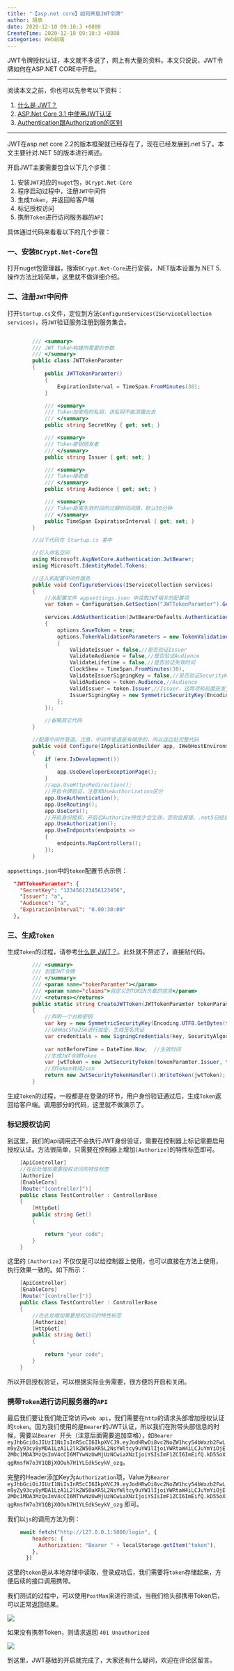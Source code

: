 ```yaml
---
title: "【asp.net core】如何开启JWT令牌"
author: 胡承
date: 2020-12-10 09:10:3 +0800
CreateTime: 2020-12-10 09:10:3 +0800
categories: Web前端
---
```


JWT令牌授权认证，本文就不多说了，网上有大量的资料。本文只说说，JWT令牌如何在ASP.NET CORE中开启。

<!-- more -->

-----------------------------------------------------------------------------------------------

阅读本文之前，你也可以先参考以下资料：
1. [什么是 JWT？](https://www.jianshu.com/p/576dbf44b2ae)
1. [ASP.Net Core 3.1 中使用JWT认证](https://www.cnblogs.com/liuww/p/12177272.html)
1. [Authentication跟Authorization的区别](https://blog.csdn.net/linshunhuang1/article/details/108798219)

-------------------------------------------------------------------------------------------------

JWT在asp.net core 2.2的版本框架就已经存在了，现在已经发展到.net 5了。本文主要针对.NET 5的版本进行阐述。

开启JWT主要需要包含以下几个步骤：
1. 安装`JWT`对应的`nuget`包，`BCrypt.Net-Core`
1. 程序启动过程中，注册`JWT`中间件
1. 生成`Token`，并返回给客户端
1. 标记授权访问
1. 携带`Token`进行访问服务器的`API`

具体通过代码来看看以下的几个步骤：

### 一、安装`BCrypt.Net-Core`包

打开nuget包管理器，搜索`BCrypt.Net-Core`进行安装，.NET版本设置为.NET 5.操作方法比较简单，这里就不做详细介绍。

### 二、注册`JWT`中间件

打开`Startup.cs`文件，定位到方法`ConfigureServices(IServiceCollection services)`，将`JWT`验证服务注册到服务集合。


```cs

        /// <summary>
        /// JWT Token构建所需要的参数
        /// </summary>
        public class JWTTokenParamter
        {
            public JWTTokenParamter()
            {
                ExpirationInterval = TimeSpan.FromMinutes(30);
            }

            /// <summary>
            /// Token加密用的私钥，该私钥不能泄露出去
            /// </summary>
            public string SecretKey { get; set; }

            /// <summary>
            /// Token密钥颁发者
            /// </summary>
            public string Issuer { get; set; }

            /// <summary>
            /// Token接收者
            /// </summary>
            public string Audience { get; set; }

            /// <summary>
            /// Token距离生效时间的过期时间间隔，默认30分钟
            /// </summary>
            public TimeSpan ExpirationInterval { get; set; }
        }

        //以下代码在 Startup.cs 类中

        //引入命名空间
        using Microsoft.AspNetCore.Authentication.JwtBearer;
        using Microsoft.IdentityModel.Tokens;

        //注入和配置中间件服务   
        public void ConfigureServices(IServiceCollection services)
        {
            //从配置文件 appsettings.json 中读取JWT相关的配置项
            var token = Configuration.GetSection("JWTTokenParamter").Get<JWTTokenParamter>();
            
            services.AddAuthentication(JwtBearerDefaults.AuthenticationScheme).AddJwtBearer(options =>
            {
                options.SaveToken = true;
                options.TokenValidationParameters = new TokenValidationParameters()
                {
                    ValidateIssuer = false,//是否验证Issuer
                    ValidateAudience = false,//是否验证Audience
                    ValidateLifetime = false,//是否验证失效时间
                    ClockSkew = TimeSpan.FromMinutes(30),
                    ValidateIssuerSigningKey = false,//是否验证SecurityKey
                    ValidAudience = token.Audience,//Audience
                    ValidIssuer = token.Issuer,//Issuer，这两项和前面签发jwt的设置一致
                    IssuerSigningKey = new SymmetricSecurityKey(Encoding.UTF8.GetBytes(token.SecretKey))//拿到SecurityKey
                };
            });

            //省略其它代码
        }

        //配置中间件管道。注意，中间件管道是有顺序的，所以这边贴完整代码
        public void Configure(IApplicationBuilder app, IWebHostEnvironment env)
        {
            if (env.IsDevelopment())
            {
                app.UseDeveloperExceptionPage();
            }
            //app.UseHttpsRedirection();
            //开启令牌验证，注意和UseAuthorization区分
            app.UseAuthentication();
            app.UseRouting();
            app.UseCors();
            //开启身份授权，开启后Authorize特性才会生效，否则会报错。.net5已经把身份授权集成到框架了，net core 2.2不需要此项
            app.UseAuthorization();
            app.UseEndpoints(endpoints =>
            {
                endpoints.MapControllers();
            });
        }
```
`appsettings.json`中的`token`配置节点示例：

```json
  "JWTTokenParamter": {
    "SecretKey": "123456123456123456",
    "Issuer": "a",
    "Audience": "a",
    "ExpirationInterval": "0.00:30:00"
  },
```
### 三、生成`Token`

生成`Token`的过程，请参考[什么是 JWT？](https://www.jianshu.com/p/576dbf44b2ae)。此处就不赘述了，直接贴代码。

```cs
        /// <summary>
        /// 创建JWT令牌
        /// </summary>
        /// <param name="tokenParamter"></param>
        /// <param name="claims">自定义的TOKEN负载的信息</param>
        /// <returns></returns>
        public static string CreateJWTToken(JWTTokenParamter tokenParamter, Claim[] claims)
        {
            //声明一个对称密钥
            var key = new SymmetricSecurityKey(Encoding.UTF8.GetBytes(tokenParamter.SecretKey));
            //以HmacSha256进行加密，生成签名凭证
            var credentials = new SigningCredentials(key, SecurityAlgorithms.HmacSha256);
            
            var notBeforeTime = DateTime.Now;  //生效时间
            //生成JWT令牌Token
            var jwtToken = new JwtSecurityToken(tokenParamter.Issuer, tokenParamter.Audience, claims, notBeforeTime, notBeforeTime + tokenParamter.ExpirationInterval, credentials);
            //将Token转成Json
            return new JwtSecurityTokenHandler().WriteToken(jwtToken);
        }        
```
生成`Token`的过程，一般都是在登录的环节，用户身份验证通过后，生成`Token`返回给客户端。调用部分的代码，这里就不做演示了。

### 标记授权访问

到这里，我们的api调用还不会执行JWT身份验证，需要在控制器上标记需要启用授权认证。方法很简单，只需要在控制器上增加`[Authorize]`的特性标签即可。

```cs
    [ApiController]
    //在此处增加需要授权访问的特性标签
    [Authorize]
    [EnableCors]
    [Route("[controller]")]
    public class TestController : ControllerBase
    {
        [HttpGet]
        public string Get()
        {
            
            return "your code";
        }
    }
```

这里的 `[Authorize]` 不仅仅是可以给控制器上使用，也可以直接在方法上使用，执行效果一致的。如下所示：

```cs
    [ApiController]    
    [EnableCors]
    [Route("[controller]")]
    public class TestController : ControllerBase
    {
        //在此处增加需要授权访问的特性标签
        [Authorize]
        [HttpGet]
        public string Get()
        {
            
            return "your code";
        }
    }
```

所以开启授权验证，可以根据实际业务需要，很方便的开启和关闭。

### 携带`Token`进行访问服务器的`API`

最后我们要让我们能正常访问`web api`，我们需要在`http`的请求头部增加授权认证的`token`。因为我们使用的是`Bearer`的JWT认证，所以我们在附带头部信息的时候，需要以`Bearer `开头（注意后面需要追加空格），如`Bearer eyJhbGciOiJIUzI1NiIsInR5cCI6IkpXVCJ9.eyJodHRwOi8vc2NoZW1hcy54bWxzb2FwLm9yZy93cy8yMDA1LzA1L2lkZW50aXR5L2NsYWltcy9uYW1lIjoiYWRtaW4iLCJuYmYiOjE2MDc1MDA3MzQsImV4cCI6MTYwNzUwMjUzNCwiaXNzIjoiYSIsImF1ZCI6ImEifQ.kD55oXqgRmsfW7o3V1QBjXOOuh7H1YLEdkSeykV_ozg`。

完整的Header添加Key为`Authorization`项，Value为`Bearer eyJhbGciOiJIUzI1NiIsInR5cCI6IkpXVCJ9.eyJodHRwOi8vc2NoZW1hcy54bWxzb2FwLm9yZy93cy8yMDA1LzA1L2lkZW50aXR5L2NsYWltcy9uYW1lIjoiYWRtaW4iLCJuYmYiOjE2MDc1MDA3MzQsImV4cCI6MTYwNzUwMjUzNCwiaXNzIjoiYSIsImF1ZCI6ImEifQ.kD55oXqgRmsfW7o3V1QBjXOOuh7H1YLEdkSeykV_ozg` 即可。

我们以`js`的调用方法为例：

```js
    await fetch("http://127.0.0.1:5000/login", {
        headers: {
          Authorization: "Bearer " + localStorage.getItem("token"),
        },
      })
```

这里的`token`是从本地存储中读取，登录成功后，我们需要将`token`存储起来，方便后续的接口调用携带。

我们测试的过程中，可以使用`PostMan`来进行测试，当我们给头部携带Token后，可以正常返回结果。

![](https://i.loli.net/2020/12/10/L8emRZNnBoJ4QFu.jpg)

如果没有携带Token，则请求返回 `401 Unauthorized`

![](https://i.loli.net/2020/12/10/p6anAEOGzdI5Lor.jpg)

到这里，JWT基础的开启就完成了，大家还有什么疑问，欢迎在评论区留言。